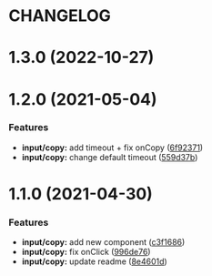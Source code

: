 # CHANGELOG

# 1.3.0 (2022-10-27)



# 1.2.0 (2021-05-04)


### Features

* **input/copy:** add timeout + fix onCopy ([6f92371](https://github.com/SUI-Components/adevinta-spain-components/commit/6f92371fbc248782186b8a2ae463742905678e57))
* **input/copy:** change default timeout ([559d37b](https://github.com/SUI-Components/adevinta-spain-components/commit/559d37b27865fbd1f33eb1e967c6cef50312e5de))



# 1.1.0 (2021-04-30)


### Features

* **input/copy:** add new component ([c3f1686](https://github.com/SUI-Components/adevinta-spain-components/commit/c3f16862b9b45418b87f0d24435657af226558c9))
* **input/copy:** fix onClick ([996de76](https://github.com/SUI-Components/adevinta-spain-components/commit/996de76c68c2f9b6606f965c2efe3e9fa9840685))
* **input/copy:** update readme ([8e4601d](https://github.com/SUI-Components/adevinta-spain-components/commit/8e4601d717d798a87e004a7fb94adca6a5a3302c))



